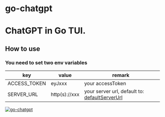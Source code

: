 # go-chatgpt

# ChatGPT in Go TUI.

## How to use

### You need to set two env variables

| key          | value         | remark                                                                                                             |
|--------------|---------------|--------------------------------------------------------------------------------------------------------------------|
| ACCESS_TOKEN | eyJxxx        | your accessToken                                                                                                   |
| SERVER_URL   | http(s)://xxx | your server url, default to: [defaultServerUrl](https://github.com/linweiyuan/go-chatgpt/blob/main/api/api.go#L15) |

[![go-chatgpt](https://asciinema.org/a/dh8QWcMPpefJ4mQ4n4i5E3ITc.svg)](https://asciinema.org/a/dh8QWcMPpefJ4mQ4n4i5E3ITc?autoplay=1)